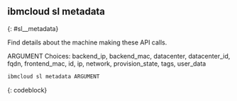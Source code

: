 


## ibmcloud sl metadata
{: #sl__metadata}

Find details about the machine making these API calls.

ARGUMENT Choices: backend_ip, backend_mac, datacenter, datacenter_id, fqdn, frontend_mac, id, ip, network, provision_state, tags, user_data

```bash
ibmcloud sl metadata ARGUMENT
```
{: codeblock}

